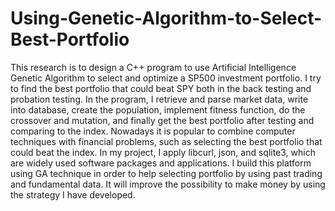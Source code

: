 # Using-Genetic-Algorithm-to-Select-Best-Portfolio

This research is to design a C++ program to use Artificial Intelligence Genetic Algorithm to select and optimize a SP500 investment portfolio. I try to find the best portfolio that could beat SPY both in the back testing and probation testing. In the program, I retrieve and parse market data, write into database, create the population, implement fitness function, do the crossover and mutation, and finally get the best portfolio after testing and comparing to the index. Nowadays it is popular to combine computer techniques with financial problems, such as selecting the best portfolio that could beat the index. In my project, I apply libcurl, json, and sqlite3, which are widely used software packages and applications. I build this platform using GA technique in order to help selecting portfolio by using past trading and fundamental data. It will improve the possibility to make money by using the strategy I have developed.
